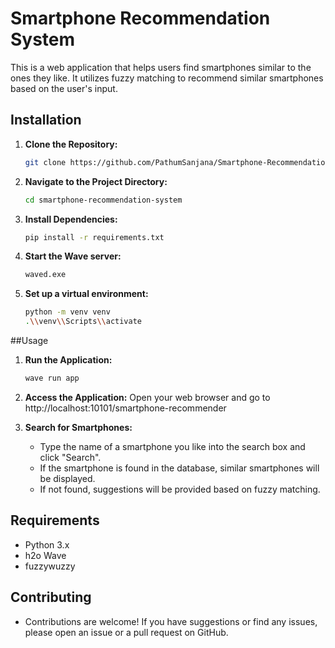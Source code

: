 # Smartphone Recommendation System

This is a web application that helps users find smartphones similar to the ones they like. It utilizes fuzzy matching to recommend similar smartphones based on the user's input.

## Installation

1. **Clone the Repository:**
   ```bash
   git clone https://github.com/PathumSanjana/Smartphone-Recommendation-System.git

2. **Navigate to the Project Directory:**
   ```bash
   cd smartphone-recommendation-system

3. **Install Dependencies:**
   ```bash
   pip install -r requirements.txt

4. **Start the Wave server:**
   ```bash
   waved.exe

5. **Set up a virtual environment:**
   ```bash
   python -m venv venv
   .\\venv\\Scripts\\activate

##Usage
1. **Run the Application:**
   ```bash
   wave run app
   
2. **Access the Application:**
   Open your web browser and go to http://localhost:10101/smartphone-recommender

3. **Search for Smartphones:**
   - Type the name of a smartphone you like into the search box and click "Search".
   - If the smartphone is found in the database, similar smartphones will be displayed.
   - If not found, suggestions will be provided based on fuzzy matching.


## Requirements
- Python 3.x
- h2o Wave
- fuzzywuzzy


## Contributing
- Contributions are welcome! If you have suggestions or find any issues, please open an issue or a pull request on GitHub.


